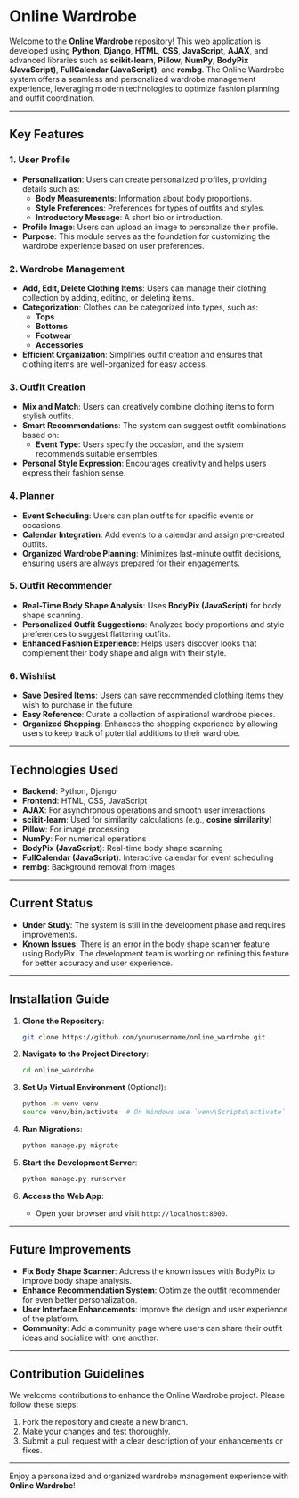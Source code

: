 # Online Wardrobe

Welcome to the **Online Wardrobe** repository! This web application is developed using **Python**, **Django**, **HTML**, **CSS**, **JavaScript**, **AJAX**, and advanced libraries such as **scikit-learn**, **Pillow**, **NumPy**, **BodyPix (JavaScript)**, **FullCalendar (JavaScript)**, and **rembg**. The Online Wardrobe system offers a seamless and personalized wardrobe management experience, leveraging modern technologies to optimize fashion planning and outfit coordination.

---

## Key Features

### 1. **User Profile**
   - **Personalization**: Users can create personalized profiles, providing details such as:
     - **Body Measurements**: Information about body proportions.
     - **Style Preferences**: Preferences for types of outfits and styles.
     - **Introductory Message**: A short bio or introduction.
   - **Profile Image**: Users can upload an image to personalize their profile.
   - **Purpose**: This module serves as the foundation for customizing the wardrobe experience based on user preferences.

### 2. **Wardrobe Management**
   - **Add, Edit, Delete Clothing Items**: Users can manage their clothing collection by adding, editing, or deleting items.
   - **Categorization**: Clothes can be categorized into types, such as:
     - **Tops**
     - **Bottoms**
     - **Footwear**
     - **Accessories**
   - **Efficient Organization**: Simplifies outfit creation and ensures that clothing items are well-organized for easy access.

### 3. **Outfit Creation**
   - **Mix and Match**: Users can creatively combine clothing items to form stylish outfits.
   - **Smart Recommendations**: The system can suggest outfit combinations based on:
     - **Event Type**: Users specify the occasion, and the system recommends suitable ensembles.
   - **Personal Style Expression**: Encourages creativity and helps users express their fashion sense.

### 4. **Planner**
   - **Event Scheduling**: Users can plan outfits for specific events or occasions.
   - **Calendar Integration**: Add events to a calendar and assign pre-created outfits.
   - **Organized Wardrobe Planning**: Minimizes last-minute outfit decisions, ensuring users are always prepared for their engagements.

### 5. **Outfit Recommender**
   - **Real-Time Body Shape Analysis**: Uses **BodyPix (JavaScript)** for body shape scanning.
   - **Personalized Outfit Suggestions**: Analyzes body proportions and style preferences to suggest flattering outfits.
   - **Enhanced Fashion Experience**: Helps users discover looks that complement their body shape and align with their style.

### 6. **Wishlist**
   - **Save Desired Items**: Users can save recommended clothing items they wish to purchase in the future.
   - **Easy Reference**: Curate a collection of aspirational wardrobe pieces.
   - **Organized Shopping**: Enhances the shopping experience by allowing users to keep track of potential additions to their wardrobe.

---

## Technologies Used

- **Backend**: Python, Django
- **Frontend**: HTML, CSS, JavaScript
- **AJAX**: For asynchronous operations and smooth user interactions
- **scikit-learn**: Used for similarity calculations (e.g., **cosine similarity**)
- **Pillow**: For image processing
- **NumPy**: For numerical operations
- **BodyPix (JavaScript)**: Real-time body shape scanning
- **FullCalendar (JavaScript)**: Interactive calendar for event scheduling
- **rembg**: Background removal from images

---

## Current Status

- **Under Study**: The system is still in the development phase and requires improvements.
- **Known Issues**: There is an error in the body shape scanner feature using BodyPix. The development team is working on refining this feature for better accuracy and user experience.

---

## Installation Guide

1. **Clone the Repository**:
   ```bash
   git clone https://github.com/yourusername/online_wardrobe.git
   ```
2. **Navigate to the Project Directory**:
   ```bash
   cd online_wardrobe
   ```
3. **Set Up Virtual Environment** (Optional):
   ```bash
   python -m venv venv
   source venv/bin/activate  # On Windows use `venv\Scripts\activate`
   ```

4. **Run Migrations**:
   ```bash
   python manage.py migrate
   ```
5. **Start the Development Server**:
   ```bash
   python manage.py runserver
   ```
6. **Access the Web App**:
   - Open your browser and visit `http://localhost:8000`.

---

## Future Improvements

- **Fix Body Shape Scanner**: Address the known issues with BodyPix to improve body shape analysis.
- **Enhance Recommendation System**: Optimize the outfit recommender for even better personalization.
- **User Interface Enhancements**: Improve the design and user experience of the platform.
- **Community**: Add a community page where users can share their outfit ideas and socialize with one another.

---

## Contribution Guidelines

We welcome contributions to enhance the Online Wardrobe project. Please follow these steps:

1. Fork the repository and create a new branch.
2. Make your changes and test thoroughly.
3. Submit a pull request with a clear description of your enhancements or fixes.


---

Enjoy a personalized and organized wardrobe management experience with **Online Wardrobe**!
